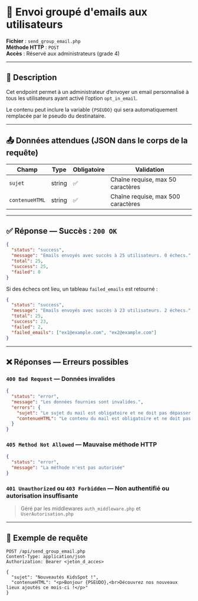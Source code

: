 # 📧 Envoi groupé d'emails aux utilisateurs

**Fichier** : `send_group_email.php`  
**Méthode HTTP** : `POST`  
**Accès** : Réservé aux administrateurs (grade 4)

---

## 📌 Description

Cet endpoint permet à un administrateur d’envoyer un email personnalisé à tous les utilisateurs ayant activé l’option `opt_in_email`.

Le contenu peut inclure la variable `{PSEUDO}` qui sera automatiquement remplacée par le pseudo du destinataire.

---

## 📤 Données attendues (JSON dans le corps de la requête)

| Champ           | Type     | Obligatoire | Validation                                  |
|----------------|----------|-------------|---------------------------------------------|
| `sujet`        | string   | ✅           | Chaîne requise, max 50 caractères            |
| `contenueHTML` | string   | ✅           | Chaîne requise, max 500 caractères           |

---

## ✅ Réponse — Succès : `200 OK`

```json
{
  "status": "success",
  "message": "Emails envoyés avec succès à 25 utilisateurs. 0 échecs.",
  "total": 25,
  "success": 25,
  "failed": 0
}
```

Si des échecs ont lieu, un tableau `failed_emails` est retourné :

```json
{
  "status": "success",
  "message": "Emails envoyés avec succès à 23 utilisateurs. 2 échecs.",
  "total": 25,
  "success": 23,
  "failed": 2,
  "failed_emails": ["ex1@example.com", "ex2@example.com"]
}
```

---

## ❌ Réponses — Erreurs possibles

### `400 Bad Request` — Données invalides

```json
{
  "status": "error",
  "message": "Les données fournies sont invalides.",
  "errors": {
    "sujet": "Le sujet du mail est obligatoire et ne doit pas dépasser 50 caractères",
    "contenueHTML": "Le contenu du mail est obligatoire et ne doit pas dépasser 500 caractères"
  }
}
```

### `405 Method Not Allowed` — Mauvaise méthode HTTP

```json
{
  "status": "error",
  "message": "La méthode n'est pas autorisée"
}
```

### `401 Unauthorized` ou `403 Forbidden` — Non authentifié ou autorisation insuffisante

> Géré par les middlewares `auth_middleware.php` et `UserAutorisation.php`

---

## 🧪 Exemple de requête

```http
POST /api/send_group_email.php
Content-Type: application/json
Authorization: Bearer <jeton_d_acces>

{
  "sujet": "Nouveautés KidsSpot !",
  "contenueHTML": "<p>Bonjour {PSEUDO},<br>Découvrez nos nouveaux lieux ajoutés ce mois-ci !</p>"
}
```
